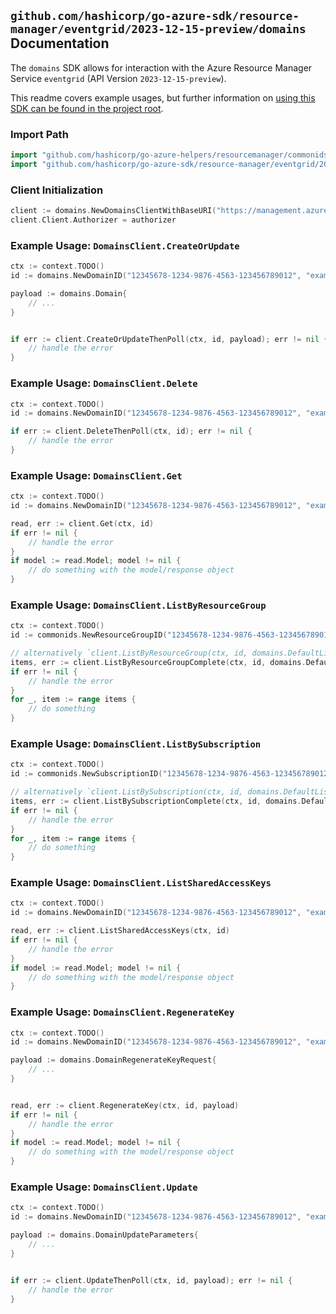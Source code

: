 
## `github.com/hashicorp/go-azure-sdk/resource-manager/eventgrid/2023-12-15-preview/domains` Documentation

The `domains` SDK allows for interaction with the Azure Resource Manager Service `eventgrid` (API Version `2023-12-15-preview`).

This readme covers example usages, but further information on [using this SDK can be found in the project root](https://github.com/hashicorp/go-azure-sdk/tree/main/docs).

### Import Path

```go
import "github.com/hashicorp/go-azure-helpers/resourcemanager/commonids"
import "github.com/hashicorp/go-azure-sdk/resource-manager/eventgrid/2023-12-15-preview/domains"
```


### Client Initialization

```go
client := domains.NewDomainsClientWithBaseURI("https://management.azure.com")
client.Client.Authorizer = authorizer
```


### Example Usage: `DomainsClient.CreateOrUpdate`

```go
ctx := context.TODO()
id := domains.NewDomainID("12345678-1234-9876-4563-123456789012", "example-resource-group", "domainValue")

payload := domains.Domain{
	// ...
}


if err := client.CreateOrUpdateThenPoll(ctx, id, payload); err != nil {
	// handle the error
}
```


### Example Usage: `DomainsClient.Delete`

```go
ctx := context.TODO()
id := domains.NewDomainID("12345678-1234-9876-4563-123456789012", "example-resource-group", "domainValue")

if err := client.DeleteThenPoll(ctx, id); err != nil {
	// handle the error
}
```


### Example Usage: `DomainsClient.Get`

```go
ctx := context.TODO()
id := domains.NewDomainID("12345678-1234-9876-4563-123456789012", "example-resource-group", "domainValue")

read, err := client.Get(ctx, id)
if err != nil {
	// handle the error
}
if model := read.Model; model != nil {
	// do something with the model/response object
}
```


### Example Usage: `DomainsClient.ListByResourceGroup`

```go
ctx := context.TODO()
id := commonids.NewResourceGroupID("12345678-1234-9876-4563-123456789012", "example-resource-group")

// alternatively `client.ListByResourceGroup(ctx, id, domains.DefaultListByResourceGroupOperationOptions())` can be used to do batched pagination
items, err := client.ListByResourceGroupComplete(ctx, id, domains.DefaultListByResourceGroupOperationOptions())
if err != nil {
	// handle the error
}
for _, item := range items {
	// do something
}
```


### Example Usage: `DomainsClient.ListBySubscription`

```go
ctx := context.TODO()
id := commonids.NewSubscriptionID("12345678-1234-9876-4563-123456789012")

// alternatively `client.ListBySubscription(ctx, id, domains.DefaultListBySubscriptionOperationOptions())` can be used to do batched pagination
items, err := client.ListBySubscriptionComplete(ctx, id, domains.DefaultListBySubscriptionOperationOptions())
if err != nil {
	// handle the error
}
for _, item := range items {
	// do something
}
```


### Example Usage: `DomainsClient.ListSharedAccessKeys`

```go
ctx := context.TODO()
id := domains.NewDomainID("12345678-1234-9876-4563-123456789012", "example-resource-group", "domainValue")

read, err := client.ListSharedAccessKeys(ctx, id)
if err != nil {
	// handle the error
}
if model := read.Model; model != nil {
	// do something with the model/response object
}
```


### Example Usage: `DomainsClient.RegenerateKey`

```go
ctx := context.TODO()
id := domains.NewDomainID("12345678-1234-9876-4563-123456789012", "example-resource-group", "domainValue")

payload := domains.DomainRegenerateKeyRequest{
	// ...
}


read, err := client.RegenerateKey(ctx, id, payload)
if err != nil {
	// handle the error
}
if model := read.Model; model != nil {
	// do something with the model/response object
}
```


### Example Usage: `DomainsClient.Update`

```go
ctx := context.TODO()
id := domains.NewDomainID("12345678-1234-9876-4563-123456789012", "example-resource-group", "domainValue")

payload := domains.DomainUpdateParameters{
	// ...
}


if err := client.UpdateThenPoll(ctx, id, payload); err != nil {
	// handle the error
}
```

